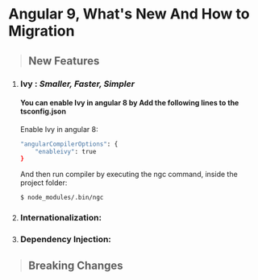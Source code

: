 # Angular 9, What's New And How to Migration

>## New Features


1. ### Ivy : *Smaller, Faster, Simpler* 
	#### You can enable Ivy in angular 8 by Add the following lines to the tsconfig.json 
	Enable Ivy in angular 8:

	```bash
	"angularCompilerOptions": {
		"enableivy": true
	}
	```
	And then run compiler by executing the ngc command, inside the project folder:

	```
	$ node_modules/.bin/ngc
	```


2. ### Internationalization: 
3. ### Dependency Injection:




>## Breaking Changes
